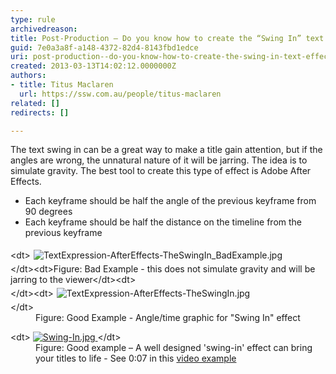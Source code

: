 ```yaml
---
type: rule
archivedreason: 
title: Post-Production – Do you know how to create the “Swing In” text effect?
guid: 7e0a3a8f-a148-4372-82d4-8143fbd1edce
uri: post-production--do-you-know-how-to-create-the-swing-in-text-effect
created: 2013-03-13T14:02:12.0000000Z
authors:
- title: Titus Maclaren
  url: https://ssw.com.au/people/titus-maclaren
related: []
redirects: []

---
```


The text swing in can be a great way to make a title gain attention, but if the angles are wrong, the unnatural nature of it will be jarring. The idea is to simulate gravity. The best tool to create this type of effect is Adobe After Effects.

* Each keyframe should be half the angle of the previous keyframe from 90 degrees
* Each keyframe should be half the distance on the timeline from the previous keyframe


<!--endintro-->
<dl class="image">&lt;dt&gt;<img src="TextExpression-AfterEffects-TheSwingIn_BadExample.jpg" alt="TextExpression-AfterEffects-TheSwingIn_BadExample.jpg" style="margin:5px;"><br>&lt;/dt&gt;&lt;dt&gt;<span class="ssw-rteStyle-FigureBad">Figure: Bad Example - this does not simulate gravity and will be jarring to the viewer</span>&lt;/dt&gt;&lt;dt&gt;<br>&lt;/dt&gt;&lt;dt&gt;<img src="TextExpression-AfterEffects-TheSwingIn.jpg" alt="TextExpression-AfterEffects-TheSwingIn.jpg" style="margin:5px;"><br>&lt;/dt&gt;<dd><span class="ssw-rteStyle-FigureGood">Figure: Good Example - Angle/time graphic for "Swing In" effect</span></dd></dl><dl class="goodImage">&lt;dt&gt; 
      <a href="http://youtu.be/0ugMkda9IBw?t=7s"><img alt="Swing-In.jpg" src="Swing-In.jpg"> </a>
   &lt;/dt&gt;
   <dd>Figure: Good example – A well designed 'swing-in' effect can bring your titles to life - See 0:07 in this 
      <a href="http://youtu.be/0ugMkda9IBw?t=7s">video example</a></dd></dl>
